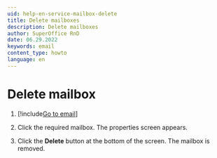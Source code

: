 ```yaml
---
uid: help-en-service-mailbox-delete
title: Delete mailboxes
description: Delete mailboxes
author: SuperOffice RnD
date: 06.29.2022
keywords: email
content_type: howto
language: en
---
```


# Delete mailbox

1. [!include[Go to email](includes/goto-email.md)]

1. Click the required mailbox. The properties screen appears.

1. Click the **Delete** button at the bottom of the screen. The mailbox is removed.
